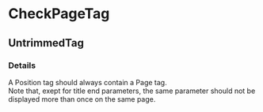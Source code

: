 ﻿---  
uid: Validator_2_22_4  
---

# CheckPageTag

## UntrimmedTag

### Details

A Position tag should always contain a Page tag.  
Note that, exept for title end parameters, the same parameter should not be displayed more than once on the same page.
